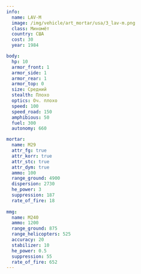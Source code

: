 ```yaml
---
info:
  name: LAV-M
  image: /img/vehicle/art_mortar/usa/3_lav-m.png
  class: Миномёт
  country: США
  cost: 30
  year: 1984

body:
  hp: 10
  armor_front: 1
  armor_side: 1
  armor_rear: 1
  armor_top: 0
  size: Средний
  stealth: Плохо
  optics: Оч. плохо
  speed: 100
  speed_road: 150
  amphibious: 50
  fuel: 300
  autonomy: 660

mortar:
  name: M29
  attr_fg: true
  attr_korr: true
  attr_stc: true
  attr_dym: true
  ammo: 100
  range_ground: 4900
  dispersion: 2730
  he_power: 3
  suppression: 187
  rate_of_fire: 18
  
mmg:
  name: M240
  ammo: 1200
  range_ground: 875
  range_helicopters: 525
  accuracy: 20
  stabilizer: 10
  he_power: 0.5
  suppression: 55
  rate_of_fire: 652
---
```

